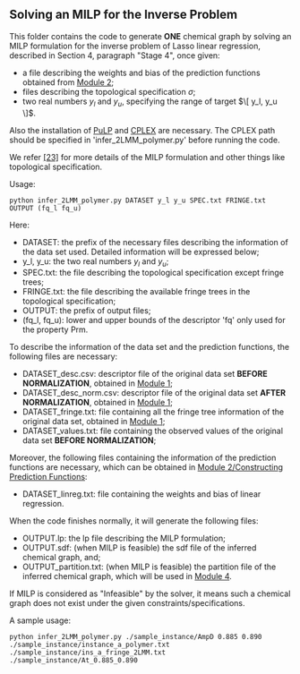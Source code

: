## Solving an MILP for the Inverse Problem

This folder contains the code to generate **ONE** chemical graph by solving an MILP formulation for the inverse problem of Lasso linear regression, described in Section 4, paragraph "Stage 4", once given:
- a file describing the weights and bias of the prediction functions obtained from [Module 2](/Polymer/Module_2);
- files describing the topological specification $\sigma$;
- two real numbers $y_l$ and $y_u$, specifying the range of target $\[ y_l, y_u \]$.
  
Also the installation of [PuLP](https://coin-or.github.io/pulp/index.html) and [CPLEX](https://www.ibm.com/products/ilog-cplex-optimization-studio) are necessary.
The CPLEX path should be specified in 'infer_2LMM_polymer.py' before running the code.

We refer [\[23\]](https://arxiv.org/abs/2107.02381) for more details of the MILP formulation and other things like topological specification. 

Usage:

```
python infer_2LMM_polymer.py DATASET y_l y_u SPEC.txt FRINGE.txt OUTPUT (fq_l fq_u)
```

Here:
- DATASET: the prefix of the necessary files describing the information of the data set used. Detailed information will be expressed below;
- y_l, y_u: the two real numbers $y_l$ and $y_u$;
- SPEC.txt: the file describing the topological specification except fringe trees;
- FRINGE.txt: the file describing the available fringe trees in the topological specification;
- OUTPUT: the prefix of output files;
- (fq_l, fq_u): lower and upper bounds of the descriptor 'fq' only used for the property Prm.

To describe the information of the data set and the prediction functions, the following files are necessary:
- DATASET_desc.csv: descriptor file of the original data set **BEFORE NORMALIZATION**, obtained in [Module 1](/Polymer/Module_1);
- DATASET_desc_norm.csv: descriptor file of the original data set **AFTER NORMALIZATION**, obtained in [Module 1](/Polymer/Module_1);
- DATASET_fringe.txt: file containing all the fringe tree information of the original data set, obtained in [Module 1](/Polymer/Module_1);
- DATASET_values.txt: file containing the observed values of the original data set **BEFORE NORMALIZATION**;

Moreover, the following files containing the information of the prediction functions are necessary, which can be obtained in [Module 2/Constructing Prediction Functions](/Polymer/Module_2/Constructing_Prediction_Functions):
- DATASET_linreg.txt: file containing the weights and bias of linear regression.

When the code finishes normally, it will generate the following files:
- OUTPUT.lp: the lp file describing the MILP formulation;
- OUTPUT.sdf: (when MILP is feasible) the sdf file of the inferred chemical graph, and;
- OUTPUT_partition.txt: (when MILP is feasible) the partition file of the inferred chemical graph, which will be used in [Module 4](/Polymer/Module_4).
  
If MILP is considered as "Infeasible" by the solver, it means such a chemical graph does not exist under the given constraints/specifications.


A sample usage:

```
python infer_2LMM_polymer.py ./sample_instance/AmpD 0.885 0.890 ./sample_instance/instance_a_polymer.txt ./sample_instance/ins_a_fringe_2LMM.txt ./sample_instance/At_0.885_0.890 
```
